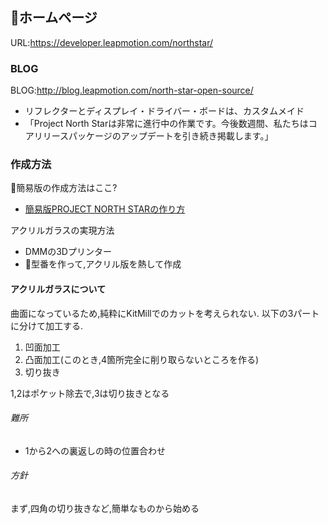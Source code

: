 ## ホームページ
URL:https://developer.leapmotion.com/northstar/

### BLOG
BLOG:http://blog.leapmotion.com/north-star-open-source/
- リフレクターとディスプレイ・ドライバー・ボードは、カスタムメイド
- 「Project North Starは非常に進行中の作業です。今後数週間、私たちはコアリリースパッケージのアップデートを引き続き掲載します。」

### 作成方法
簡易版の作成方法はここ?
- [簡易版PROJECT NORTH STARの作り方](http://exiii.jp/2018/07/19/project_north_star_jp-2/)

アクリルガラスの実現方法
- DMMの3Dプリンター
- 型番を作って,アクリル版を熱して作成

#### アクリルガラスについて
曲面になっているため,純粋にKitMillでのカットを考えられない.
以下の3パートに分けて加工する.

1. 凹面加工
2. 凸面加工(このとき,4箇所完全に削り取らないところを作る)
3. 切り抜き

1,2はポケット除去で,3は切り抜きとなる

###### 難所
- 1から2への裏返しの時の位置合わせ

###### 方針
まず,四角の切り抜きなど,簡単なものから始める
